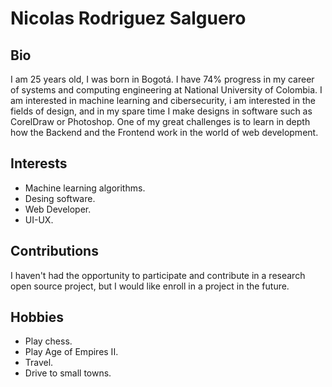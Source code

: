 # Nicolas Rodriguez Salguero

## Bio
I am 25 years old, I was born in Bogotá. I have 74% progress in my career of systems and computing engineering at National University of Colombia. I am interested in machine learning and cibersecurity, i am interested in the fields of design, and in my spare time I make designs in software such as CorelDraw or Photoshop. 
One of my great challenges is to learn in depth how the Backend and the Frontend work in the world of web development.

## Interests
- Machine learning algorithms.
- Desing software.
- Web Developer.
- UI-UX.

## Contributions

I haven't had the opportunity to participate and contribute in a research open source project, but I would like enroll in a project in the future.

## Hobbies
- Play chess.
- Play Age of Empires II.
- Travel.
- Drive to small towns.
